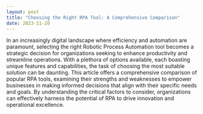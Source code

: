 ```yaml
---
layout: post
title: "Choosing the Right RPA Tool: A Comprehensive Comparison"
date: 2023-11-20
---
```


In an increasingly digital landscape where efficiency and automation are paramount, selecting the right Robotic Process Automation tool becomes a strategic decision for organizations seeking to enhance productivity and streamline operations. With a plethora of options available, each boasting unique features and capabilities, the task of choosing the most suitable solution can be daunting. This article offers a comprehensive comparison of popular RPA tools, examining their strengths and weaknesses to empower businesses in making informed decisions that align with their specific needs and goals. By understanding the critical factors to consider, organizations can effectively harness the potential of RPA to drive innovation and operational excellence.
